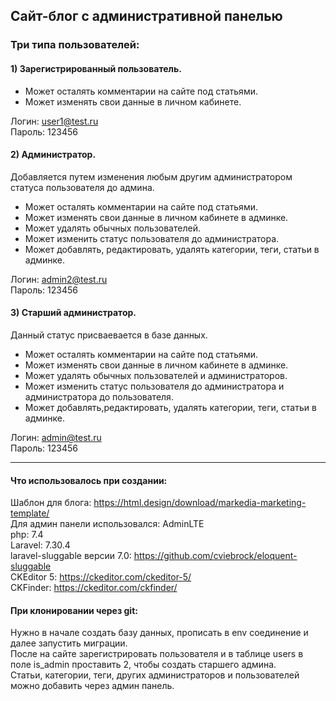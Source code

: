 ## Сайт-блог с административной панелью
### Три типа пользователей:
#### 1) Зарегистрированный пользователь. 
 - Может осталять комментарии на сайте под статьями.
 - Может изменять свои данные в личном кабинете.

 Логин: user1@test.ru <br>
 Пароль: 123456

#### 2) Администратор.
Добавляется путем изменения любым другим администратором статуса пользователя до админа.
 - Может осталять комментарии на сайте под статьями.
 - Может изменять свои данные в личном кабинете в админке.
 - Может удалять обычных пользователей.
 - Может изменить статус пользователя до администратора.
 - Может добавлять, редактировать, удалять категории, теги, статьи в админке.

 Логин: admin2@test.ru <br>
 Пароль: 123456

#### 3) Старший администратор.
Данный статус присваевается в базе данных.
 - Может осталять комментарии на сайте под статьями.
 - Может изменять свои данные в личном кабинете в админке.
 - Может удалять обычных пользователей и администраторов.
 - Может изменить статус пользователя до администратора и администратора до пользователя.
 - Может добавлять,редактировать, удалять категории, теги, статьи в админке.

 Логин: admin@test.ru <br>
 Пароль: 123456

---
#### Что использовалось при создании:
Шаблон для блога: https://html.design/download/markedia-marketing-template/ <br>
Для админ панели использовался: AdminLTE <br>
php: 7.4 <br>
Laravel: 7.30.4 <br>
laravel-sluggable версии 7.0: https://github.com/cviebrock/eloquent-sluggable <br>
CKEditor 5: https://ckeditor.com/ckeditor-5/ <br>
CKFinder: https://ckeditor.com/ckfinder/ <br>

#### При клонировании через git:
Нужно в начале создать базу данных, прописать в env соединение и далее запустить миграции. <br>
После на сайте зарегистрировать пользователя и в таблице users в поле is_admin проставить 2, чтобы создать старшего админа. <br> 
Статьи, категории, теги, других администраторов и пользователей можно добавить через админ панель. 


